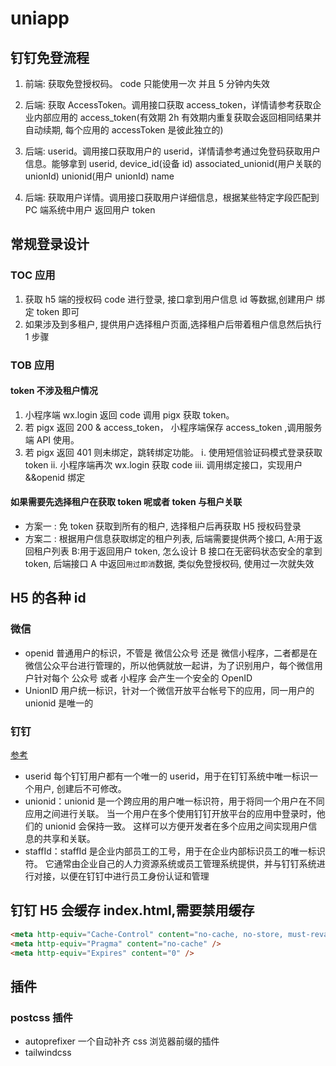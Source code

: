 # uniapp

## 钉钉免登流程

1. 前端: 获取免登授权码。 code 只能使用一次 并且 5 分钟内失效

2. 后端: 获取 AccessToken。调用接口获取 access_token，详情请参考获取企业内部应用的 access_token(有效期 2h 有效期内重复获取会返回相同结果并自动续期, 每个应用的 accessToken 是彼此独立的)

3. 后端: userid。调用接口获取用户的 userid，详情请参考通过免登码获取用户信息。能够拿到 userid, device_id(设备 id) associated_unionid(用户关联的 unionId) unionid(用户 unionId) name

4. 后端: 获取用户详情。调用接口获取用户详细信息，根据某些特定字段匹配到 PC 端系统中用户 返回用户 token

## 常规登录设计

### TOC 应用

1. 获取 h5 端的授权码 code 进行登录, 接口拿到用户信息 id 等数据,创建用户 绑定 token 即可
2. 如果涉及到多租户, 提供用户选择租户页面,选择租户后带着租户信息然后执行 1 步骤

### TOB 应用

#### token 不涉及租户情况

1. 小程序端 wx.login 返回 code 调用 pigx 获取 token。
2. 若 pigx 返回 200 & access_token， 小程序端保存 access_token ,调用服务端 API 使用。
3. 若 pigx 返回 401 则未绑定，跳转绑定功能。
   ⅰ. 使用短信验证码模式登录获取 token
   ⅱ. 小程序端再次 wx.login 获取 code
   ⅲ. 调用绑定接口，实现用户&&openid 绑定

#### 如果需要先选择租户在获取 token 呢或者 token 与租户关联

- 方案一 : 免 token 获取到所有的租户, 选择租户后再获取 H5 授权码登录
- 方案二 : 根据用户信息获取绑定的租户列表, 后端需要提供两个接口, A:用于返回租户列表 B:用于返回用户 token, 怎么设计 B 接口在无密码状态安全的拿到 token, 后端接口 A 中返回`用过即消`数据, 类似免登授权码, 使用过一次就失效

## H5 的各种 id

### 微信

- openid 普通用户的标识，不管是 微信公众号 还是 微信小程序，二者都是在微信公众平台进行管理的，所以他俩就放一起讲，为了识别用户，每个微信用户针对每个 公众号 或者 小程序 会产生一个安全的 OpenID
- UnionID 用户统一标识，针对一个微信开放平台帐号下的应用，同一用户的 unionid 是唯一的

### 钉钉

<a href="https://open.dingtalk.com/document/orgapp/basic-concepts">参考</a>

- userid 每个钉钉用户都有一个唯一的 userid，用于在钉钉系统中唯一标识一个用户, 创建后不可修改。
- unionid：unionid 是一个跨应用的用户唯一标识符，用于将同一个用户在不同应用之间进行关联。 当一个用户在多个使用钉钉开放平台的应用中登录时，他们的 unionid 会保持一致。 这样可以方便开发者在多个应用之间实现用户信息的共享和关联。
- staffId：staffId 是企业内部员工的工号，用于在企业内部标识员工的唯一标识符。 它通常由企业自己的人力资源系统或员工管理系统提供，并与钉钉系统进行对接，以便在钉钉中进行员工身份认证和管理

## 钉钉 H5 会缓存 index.html,需要禁用缓存

```html
<meta http-equiv="Cache-Control" content="no-cache, no-store, must-revalidate" />
<meta http-equiv="Pragma" content="no-cache" />
<meta http-equiv="Expires" content="0" />
```

## 插件

### postcss 插件

- autoprefixer 一个自动补齐 css 浏览器前缀的插件
- tailwindcss
